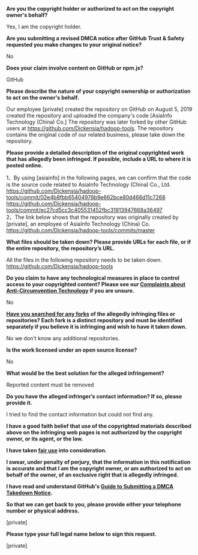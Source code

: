 **Are you the copyright holder or authorized to act on the copyright owner's behalf?**

Yes, I am the copyright holder.

**Are you submitting a revised DMCA notice after GitHub Trust & Safety requested you make changes to your original notice?**

No

**Does your claim involve content on GitHub or npm.js?**

GitHub

**Please describe the nature of your copyright ownership or authorization to act on the owner's behalf.**

Our employee [private] created the repository on GitHub on August 5, 2019 created the repository and uploaded the company's code [AsiaInfo Technology (China) Co.] The repository was later forked by other GitHub users at https://github.com/Dickensia/hadoop-tools. The repository contains the original code of our related business, please take down the repository.

**Please provide a detailed description of the original copyrighted work that has allegedly been infringed. If possible, include a URL to where it is posted online.**

1、By using [asiainfo] in the following pages, we can confirm that the code is the source code related to AsiaInfo Technology (China) Co., Ltd.  
https://github.com/Dickensia/hadoop-tools/commit/02e4b8fbb65404978b9e662bce80d466d11c7268  
https://github.com/Dickensia/hadoop-tools/commit/ec27cd5cc3c405531452fbc31913947668a36497  
2、The link below shows that the repository was originally created by [private], an employee of AsiaInfo Technology (China) Co.
https://github.com/Dickensia/hadoop-tools/commits/master

**What files should be taken down? Please provide URLs for each file, or if the entire repository, the repository’s URL.**

All the files in the following repository needs to be taken down.  
https://github.com/Dickensia/hadoop-tools

**Do you claim to have any technological measures in place to control access to your copyrighted content? Please see our <a href="https://docs.github.com/articles/guide-to-submitting-a-dmca-takedown-notice#complaints-about-anti-circumvention-technology">Complaints about Anti-Circumvention Technology</a> if you are unsure.**

No

**<a href="https://docs.github.com/articles/dmca-takedown-policy#b-what-about-forks-or-whats-a-fork">Have you searched for any forks</a> of the allegedly infringing files or repositories? Each fork is a distinct repository and must be identified separately if you believe it is infringing and wish to have it taken down.**

No we don't know any additional repositories.

**Is the work licensed under an open source license?**

No

**What would be the best solution for the alleged infringement?**

Reported content must be removed

**Do you have the alleged infringer’s contact information? If so, please provide it.**

I tried to find the contact information but could not find any.

**I have a good faith belief that use of the copyrighted materials described above on the infringing web pages is not authorized by the copyright owner, or its agent, or the law.**

**I have taken <a href="https://www.lumendatabase.org/topics/22">fair use</a> into consideration.**

**I swear, under penalty of perjury, that the information in this notification is accurate and that I am the copyright owner, or am authorized to act on behalf of the owner, of an exclusive right that is allegedly infringed.**

**I have read and understand GitHub's <a href="https://docs.github.com/articles/guide-to-submitting-a-dmca-takedown-notice/">Guide to Submitting a DMCA Takedown Notice</a>.**

**So that we can get back to you, please provide either your telephone number or physical address.**

[private]

**Please type your full legal name below to sign this request.**

[private]
